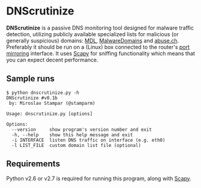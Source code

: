 DNScrutinize
============

**DNScrutinize** is a passive DNS monitoring tool designed for malware traffic detection, utilizing publicly available specialized lists for malicious (or generally suspicious) domains: [MDL](http://www.malwaredomainlist.com/hostslist/hosts.txt), [MalwareDomains](http://malwaredomains.lehigh.edu/files/domains.txt) and [abuse.ch](https://zeustracker.abuse.ch/blocklist.php?download=domainblocklist). Preferably it should be run on a (Linux) box connected to the router's [port mirroring](http://en.wikipedia.org/wiki/Port_mirroring) interface. It uses [Scapy](http://www.secdev.org/projects/scapy/) for sniffing functionality which means that you can expect decent performance.

Sample runs
----

```
$ python dnscrutinize.py -h
DNScrutinize #v0.1b
 by: Miroslav Stampar (@stamparm)

Usage: dnscrutinize.py [options]

Options:
  --version     show program's version number and exit
  -h, --help    show this help message and exit
  -i INTERFACE  listen DNS traffic on interface (e.g. eth0)
  -l LIST_FILE  custom domain list file (optional)
```

Requirements
----

Python v2.6 or v2.7 is required for running this program, along with [Scapy](http://www.secdev.org/projects/scapy/).
